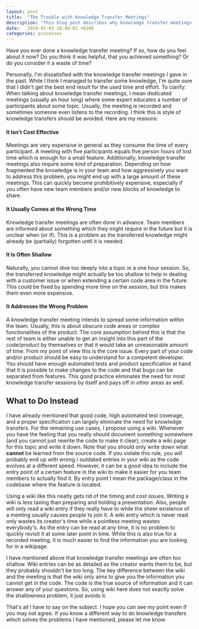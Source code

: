```yaml
---
layout: post
title:  "The Trouble with Knowledge Transfer Meetings"
description: "This blog post describes why knowledge transfer meetings are inefficient and what to do instead."
date:   2019-01-03 18:00:01 +0100
categories: processes
---
```

Have you ever done a knowledge transfer meeting? If so, how do you feel about it now?
Do you think it was helpful, that you achieved something? Or do you consider it
a waste of time?

Personally, I'm dissatisfied with the knowledge transfer meetings I gave in the past. While I think I 
managed to transfer some knowledge, I'm quite sure that I didn't get the best end result for the
used time and effort. To clarify: When talking about knowledge transfer meetings, I mean dedicated meetings
(usually an hour long) where some expert educates a number of participants about some topic. Usually, the
meeting is recorded and sometimes someone even listens to the recording. 
I think this is style of knowledge transfers should be avoided. Here are my reasons:
	
#### It Isn't Cost Effective
Meetings are very expensive in general as they consume the time of every participant. 
A meeting with five participants equals five person hours of lost time which is enough for a small feature.
Additionally, knowledge transfer meetings also require some kind of preparation. Depending on how
fragmented the knowledge is in your team and how aggressively you want to address this problem, 
you might end up with a large amount of these meetings. This can quickly become prohibitively expensive, 
especially if you often have new team members and/or new blocks of knowledge to share.

#### It Usually Comes at the Wrong Time
Knowledge transfer meetings are often done in advance. Team members are informed about something which they might require
in the future but it is unclear when (or if). This is a problem as the transferred knowledge might already be
(partially) forgotten until it is needed.

#### It Is Often Shallow
Naturally, you cannot dive too deeply into a topic in a one hour session. So, the transferred knowledge might 
actually be too shallow to help in dealing with a customer issue or when extending a certain code area 
in the future. This could be fixed by spending more time on the session, but this makes them even more expensive.

#### It Addresses the Wrong Problem
A knowledge transfer meeting intends to spread some information within the team. Usually, this is about obscure code
areas or complex functionalities of the product. The core assumption behind this is that the rest of team is
either unable to get an insight into this part of the code/product by themselves or that it would take an
unreasonable amount of time. From my point of view this is the core issue. 
Every part of your code and/or product should be easy to understand for a competent developer. You should have enough
automated tests and product specification at hand that it is possible to make changes to the code and that bugs
can be separated from features. This good practice eliminates the need for most knowledge transfer sessions by 
itself and pays off in other areas as well.

## What to Do Instead
I have already mentioned that good code, high automated test coverage, and a proper specification can largely
eliminate the need for knowledge transfers. For the remaining use cases, I propose using a wiki. Whenever you have
the feeling that you really should document something somewhere (and you cannot just rewrite the code to make
it clear), create a wiki page for this topic and write it down. Note that you should only write down what
**cannot** be learned from the source code. If you violate this rule, you will probably end up with wrong / 
outdated entries in your wiki as the code evolves at a different speed. However, it can be a good idea to 
include the entry point of a certain feature in the wiki to make it easier for you team members to actually find
it. By entry point I mean the package/class in the codebase where the feature is located. 

Using a wiki like this neatly gets rid of the timing and cost issues. Writing a wiki is less taxing than
preparing and holding a presentation. Also, people will only read a wiki entry if they really have to while 
the sheer existence of a meeting usually causes people to join it. A wiki entry which is never read only wastes
its creator's time while a pointless meeting wastes everybody's. As the entry can be read at any time, it is no
problem to quickly revisit it at some later point in time. While this is also true for a recorded meeting, 
it is much easier to find the information you are looking for in a wikipage.

I have mentioned above that knowledge transfer meetings are often too shallow. Wiki entries can be as detailed as the 
creator wants them to be, but they probably shouldn't be too long. The key difference between the
wiki and the meeting is that the wiki only aims to give you the information you cannot get in the code. The
code is the true source of information and it can answer any of your questions. So, using wiki here does not
exactly solve the shallowness problem, it just avoids it. 

That's all I have to say on the subject. I hope you can see my point even if you may not agree. If you know a 
different way to do knowledge transfers which solves the problems I have mentioned, please let me know.